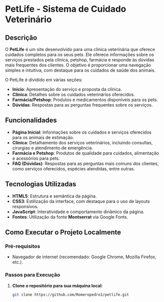 # PetLife - Sistema de Cuidado Veterinário

## Descrição

O **PetLife** é um site desenvolvido para uma clínica veterinária que oferece cuidados completos para os seus pets. Ele oferece informações sobre os serviços prestados pela clínica, petshop, farmácia e responde às dúvidas mais frequentes dos clientes. O objetivo é proporcionar uma navegação simples e intuitiva, com destaque para os cuidados de saúde dos animais.

O PetLife é dividido em várias seções:
- **Início**: Apresentação do serviço e proposta da clínica.
- **Clínica**: Detalhes sobre os cuidados veterinários oferecidos.
- **Farmácia/Petshop**: Produtos e medicamentos disponíveis para os pets.
- **Dúvidas**: Respostas para as perguntas frequentes sobre os serviços.

## Funcionalidades

- **Página Inicial**: Informações sobre os cuidados e serviços oferecidos para os animais de estimação.
- **Clínica**: Detalhamento dos serviços veterinários, incluindo consultas, cirurgias e atendimento de emergência.
- **Farmácia e Petshop**: Produtos de qualidade para cuidados, alimentação e acessórios para pets.
- **FAQ (Dúvidas)**: Respostas para as perguntas mais comuns dos clientes, como serviços oferecidos, espécies atendidas, entre outras.
  
## Tecnologias Utilizadas

- **HTML5**: Estrutura e semântica da página.
- **CSS3**: Estilização da interface, com destaque para o uso de layouts responsivos.
- **JavaScript**: Interatividade e comportamento dinâmico da página.
- **Fontes**: Utilização da fonte **Montserrat** via Google Fonts.

## Como Executar o Projeto Localmente

### Pré-requisitos

- Navegador de internet (recomendado: Google Chrome, Mozilla Firefox, etc.).

### Passos para Execução

1. **Clone o repositório para sua máquina local**:
   ```bash
   git clone https://github.com/Romeropedro1/petlife.git
